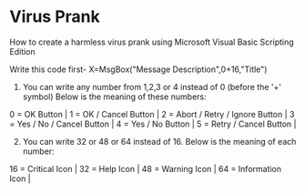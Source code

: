# Virus Prank
How to create a harmless virus prank using Microsoft Visual Basic Scripting Edition








Write this code first-
X=MsgBox("Message Description",0+16,"Title") 




1.  You can write any number from 1,2,3 or 4 instead of 0 (before the '+' symbol) 
Below is the meaning of these numbers:

0 = OK Button |
1 = OK / Cancel Button |
2 = Abort / Retry / Ignore Button |
3 = Yes / No / Cancel Button |
4 = Yes / No Button |
5 = Retry / Cancel Button |



2.  You can write 32 or 48 or 64 instead of 16.
Below is the meaning of each number:

16 = Critical Icon |
32 = Help Icon |
48 = Warning Icon |
64 = Information Icon |
